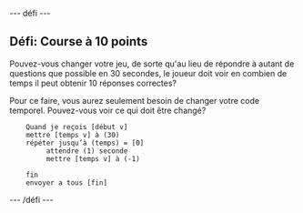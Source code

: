 \--- défi \---

## Défi: Course à 10 points

Pouvez-vous changer votre jeu, de sorte qu'au lieu de répondre à autant de questions que possible en 30 secondes, le joueur doit voir en combien de temps il peut obtenir 10 réponses correctes?

Pour ce faire, vous aurez seulement besoin de changer votre code temporel. Pouvez-vous voir ce qui doit être changé?

```blocks
    Quand je reçois [début v]
    mettre [temps v] à (30)
    répéter jusqu’à (temps) = [0]
         attendre (1) seconde
         mettre [temps v] à (-1)

    fin
    envoyer a tous [fin]
```

\--- /défi \---